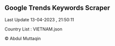 

## Google Trends Keywords Scraper 
 
Last Update 13-04-2023 , 21:50:11

Country List :
VIETNAM.json



© Abdul Muttaqin 
